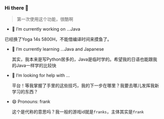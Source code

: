 ### Hi there 👋

> 第一次使用这个功能，很酷啊

- 🔭 I’m currently working on ...Java

已经换了Yoga 14s 5800H，不能借编译时间来摸鱼了。

- 🌱 I’m currently learning ...Java and Japanese

  其实，我本来是写Python居多的，Java是临时学的。希望我的日语也能跟我的Java一样学的比较快

- 🤔 I’m looking for help with ...
  
  平台！等我掌握了手里的这些技巧，我的下一步在哪里？我要去哪儿发挥我新学习的东西？

- 😄 Pronouns: frank

  这个是代称的意思吗？我一般的游戏id就是`franks`，主体其实是`frank`


<!--
**FrankScarlet/FrankScarlet** is a ✨ _special_ ✨ repository because its `README.md` (this file) appears on your GitHub profile.

Here are some ideas to get you started:

- 🔭 I’m currently working on ...
- 🌱 I’m currently learning ...
- 👯 I’m looking to collaborate on ...
- 🤔 I’m looking for help with ...
- 💬 Ask me about ...
- 📫 How to reach me: ...
- 😄 Pronouns: ...
- ⚡ Fun fact: ...
-->
